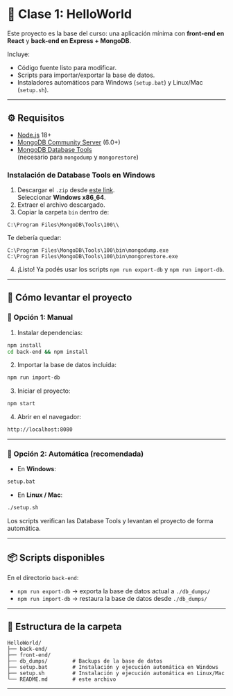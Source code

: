 # 👋 Clase 1: HelloWorld

Este proyecto es la base del curso: una aplicación mínima con **front-end en React** y **back-end en Express + MongoDB**.

Incluye:
- Código fuente listo para modificar.
- Scripts para importar/exportar la base de datos.
- Instaladores automáticos para Windows (`setup.bat`) y Linux/Mac (`setup.sh`).

---

## ⚙️ Requisitos

- [Node.js](https://nodejs.org/) 18+
- [MongoDB Community Server](https://www.mongodb.com/try/download/community) (6.0+)
- [MongoDB Database Tools](https://www.mongodb.com/try/download/database-tools)  
  (necesario para `mongodump` y `mongorestore`)

### Instalación de Database Tools en Windows
1. Descargar el `.zip` desde [este link](https://www.mongodb.com/try/download/database-tools).  
   Seleccionar **Windows x86_64**.
2. Extraer el archivo descargado.
3. Copiar la carpeta `bin` dentro de:

```
C:\Program Files\MongoDB\Tools\100\\
```

Te debería quedar:

```
C:\Program Files\MongoDB\Tools\100\bin\mongodump.exe
C:\Program Files\MongoDB\Tools\100\bin\mongorestore.exe
```
4. ¡Listo! Ya podés usar los scripts `npm run export-db` y `npm run import-db`.

---

## 🚀 Cómo levantar el proyecto

### 🔹 Opción 1: Manual

1. Instalar dependencias:
```bash
npm install
cd back-end && npm install
```

2. Importar la base de datos incluida:

```bash
npm run import-db
```

3. Iniciar el proyecto:

```bash
npm start
```

4. Abrir en el navegador:

```bash
http://localhost:8080
```

---

### 🔹 Opción 2: Automática (recomendada)

* En **Windows**:

```bash
setup.bat
```

* En **Linux / Mac**:

```bash
./setup.sh
```

Los scripts verifican las Database Tools y levantan el proyecto de forma automática.

---

## 📦 Scripts disponibles

En el directorio `back-end`:

* `npm run export-db` → exporta la base de datos actual a `./db_dumps/`
* `npm run import-db` → restaura la base de datos desde `./db_dumps/`

---

## 📂 Estructura de la carpeta

```
HelloWorld/
├── back-end/
├── front-end/
├── db_dumps/        # Backups de la base de datos
├── setup.bat        # Instalación y ejecución automática en Windows
├── setup.sh         # Instalación y ejecución automática en Linux/Mac
└── README.md        # este archivo
```

---

